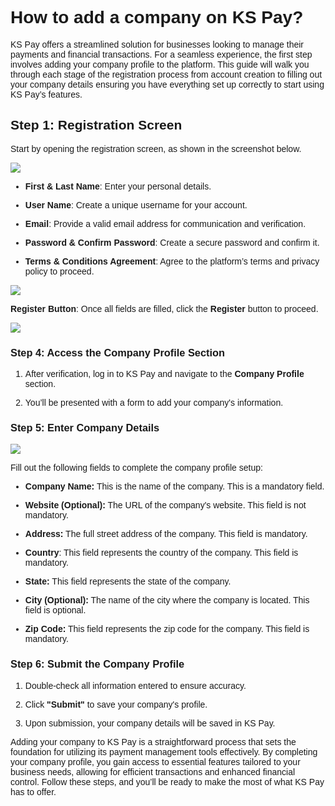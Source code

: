 <style>  body { font-family: "Source Sans 3", sans-serif!important; }</style>
<link href="https://fonts.googleapis.com/css2?family=Source+Sans+3:ital,wght@0,200..900;1,200..900&display=swap" rel="stylesheet">    
<link rel="stylesheet" href="https://fonts.googleapis.com/icon?family=Material+Icons">

# How to add a company on KS Pay?

KS Pay offers a streamlined solution for businesses looking to manage their payments and financial transactions. For a seamless experience, the first step involves adding your company profile to the platform. This guide will walk you through each stage of the registration process from account creation to filling out your company details ensuring you have everything set up correctly to start using KS Pay’s features.

## **Step 1: Registration Screen**

Start by opening the registration screen, as shown in the screenshot below. 

![](https://docs-images-kalp-studio.s3.ap-south-1.amazonaws.com/KSPAYSTG/Add+Comp/ac1.png)

-   **First & Last Name**: Enter your personal details.
    
-   **User Name**: Create a unique username for your account.
    
-   **Email**: Provide a valid email address for communication and verification.
    
-   **Password & Confirm Password**: Create a secure password and confirm it.
    
-   **Terms & Conditions Agreement**:  Agree to the platform’s terms and privacy policy to proceed.
    

![](https://docs-images-kalp-studio.s3.ap-south-1.amazonaws.com/KSPAYSTG/Add+Comp/ac3.png)

**Register Button**: Once all fields are filled, click the **Register** button to proceed.

![](https://docs-images-kalp-studio.s3.ap-south-1.amazonaws.com/KSPAYSTG/Add+Comp/ac4.png)

### Step 4: Access the Company Profile Section

1.  After verification, log in to KS Pay and navigate to the **Company Profile** section.
    
2.  You’ll be presented with a form to add your company's information.
    

### Step 5: Enter Company Details

![](https://docs-images-kalp-studio.s3.ap-south-1.amazonaws.com/KSPAYSTG/Add+Comp/ac5.png)

Fill out the following fields to complete the company profile setup:

-   **Company Name:** This is the name of the company. This is a mandatory field.
    
-   **Website (Optional):** The URL of the company's website. This field is not mandatory.
    
-   **Address:** The full street address of the company. This field is mandatory.
    
-   **Country**: This field represents the country of the company. This field is mandatory.
    
-   **State:** This field represents the state of the company.
    
-   **City (Optional):** The name of the city where the company is located. This field is optional.
    
-   **Zip Code:** This field represents the zip code for the company. This field is mandatory.


### Step 6: Submit the Company Profile

1.  Double-check all information entered to ensure accuracy.
    
2.  Click **"Submit"** to save your company's profile.
    
3.  Upon submission, your company details will be saved in KS Pay.
    

Adding your company to KS Pay is a straightforward process that sets the foundation for utilizing its payment management tools effectively. By completing your company profile, you gain access to essential features tailored to your business needs, allowing for efficient transactions and enhanced financial control. Follow these steps, and you’ll be ready to make the most of what KS Pay has to offer.
